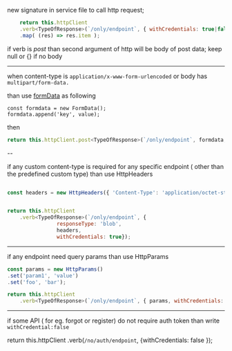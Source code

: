 new signature in service file to call http request;

```js
    return this.httpClient
    .verb<TypeOfResponse>(`/only/endpoint`, { withCredentials: true|false })
    .map( (res) => res.item );
```

if verb is *post* than second argument of http will be body of post data; keep null or {} if no body

----

when content-type is `application/x-www-form-urlencoded` or body has `multipart/form-data.`

than use [formData](https://developer.mozilla.org/en-US/docs/Web/API/FormData) as following

```
const formdata = new FormData();
formdata.append('key', value);
```
then

```js
return this.httpClient.post<TypeOfResponse>(`/only/endpoint`, formdata, { withCredentials: true|false }).map( (res) => res.item);
```

--

if any custom content-type is required for any specific endpoint ( other than the predefined custom type) than use HttpHeaders

```js

const headers = new HttpHeaders({ 'Content-Type': 'application/octet-stream' });


return this.httpClient
    .verb<TypeOfResponse>(`/only/endpoint`, {
                responseType: 'blob',
                headers,
                withCredentials: true});
```

---

if any endpoint need query params than use HttpParams

```js
const params = new HttpParams()
.set('param1', 'value')
.set('foo', 'bar');

return this.httpClient
    .verb<TypeOfResponse>(`/only/endpoint`, { params, withCredentials: true });
```

---
if some API ( for eg. forgot or register) do not require auth token than write `withCredential:false`

return this.httpClient
    .verb<TypeOfResponse>(`/no/auth/endpoint`, {withCredentials: false });

